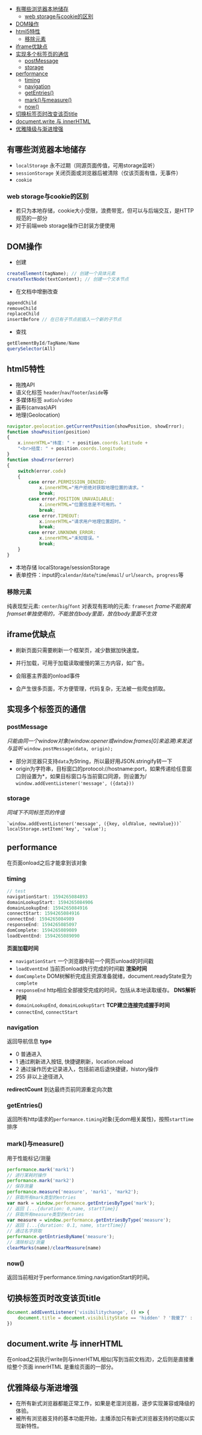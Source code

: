 <!-- TOC -->

- [有哪些浏览器本地储存](#有哪些浏览器本地储存)
  - [web storage与cookie的区别](#web-storage与cookie的区别)
- [DOM操作](#dom操作)
- [html5特性](#html5特性)
  - [移除元素](#移除元素)
- [iframe优缺点](#iframe优缺点)
- [实现多个标签页的通信](#实现多个标签页的通信)
  - [postMessage](#postmessage)
  - [storage](#storage)
- [performance](#performance)
  - [timing](#timing)
  - [navigation](#navigation)
  - [getEntries()](#getentries)
  - [mark()与measure()](#mark与measure)
  - [now()](#now)
- [切换标签页时改变该页title](#切换标签页时改变该页title)
- [document.write 与 innerHTML](#documentwrite-与-innerhtml)
- [优雅降级与渐进增强](#优雅降级与渐进增强)

<!-- /TOC -->

## 有哪些浏览器本地储存

* `localStorage` 永不过期（同源页面传值，可用storage监听）
* `sessionStorage` 关闭页面或浏览器后被清除（仅该页面有值，无事件）
* `cookie`

### web storage与cookie的区别
* 若只为本地存储，cookie大小受限，浪费带宽，但可以与后端交互，是HTTP规范的一部分
* 对于前端web storage操作已封装方便使用

## DOM操作
* 创建
```js
createElement(tagName); // 创建一个具体元素 
createTextNode(textContent); // 创建一个文本节点
```
* 在文档中增删改查
```js
appendChild
removeChild
replaceChild
insertBefore // 在已有子节点前插入一个新的子节点
```
* 查找
```js
getElementById/TagName/Name
querySelector(All)
```

## html5特性
* 拖拽API
* 语义化标签 `header`/`nav`/`footer`/`aside`等
* 多媒体标签 `audio`/`video`
* 画布(canvas)API
* 地理(Geolocation)
```js
navigator.geolocation.getCurrentPosition(showPosition, showError);
function showPosition(position)
{
    x.innerHTML="纬度: " + position.coords.latitude + 
    "<br>经度: " + position.coords.longitude;    
}
function showError(error)
{
    switch(error.code) 
    {
        case error.PERMISSION_DENIED:
            x.innerHTML="用户拒绝对获取地理位置的请求。"
            break;
        case error.POSITION_UNAVAILABLE:
            x.innerHTML="位置信息是不可用的。"
            break;
        case error.TIMEOUT:
            x.innerHTML="请求用户地理位置超时。"
            break;
        case error.UNKNOWN_ERROR:
            x.innerHTML="未知错误。"
            break;
    }
}

```
* 本地存储 localStorage/sessionStorage
* 表单控件：input的`calendar`/`date`/`time`/`email`/ `url`/`search`，`progress`等
### 移除元素
纯表现型元素: `center`/`big`/`font`
对表现有影响的元素: `frameset`
*frame不能脱离framset单独使用的，不能放在body里面，放在body里面不生效*

## iframe优缺点
* 刷新页面只需要刷新一个框架页，减少数据加快速度。
* 并行加载，可用于加载读取缓慢的第三方内容，如广告。

* 会阻塞主界面的onload事件
* 会产生很多页面，不方便管理，代码复杂，无法被一些爬虫抓取。

## 实现多个标签页的通信
### postMessage
*只能由同一个window对象(window.opener或window.frames[0]来追溯)来发送与监听*
`window.postMessage(data, origin);`
* 部分浏览器只支持`data`为String，所以最好用JSON.stringify转一下
* origin为字符串，目标窗口的protocol://hostname:port，如果传递给任意窗口则设置为*，如果目标窗口与当前窗口同源，则设置为/
`window.addEventListener('message', ({data}))`

### storage
*同域下不同标签页的传值*
```
`window.addEventListener('message', ({key, oldValue, newValue}))`
localStorage.setItem('key', 'value');
```

## performance
在页面onload之后才能拿到该对象
### timing
```js
// test
navigationStart: 1594265084893
domainLookupStart: 1594265084906
domainLookupEnd: 1594265084916
connectStart: 1594265084916
connectEnd: 1594265084989
responseEnd: 1594265085097
domComplete: 1594265089089
loadEventEnd: 1594265089090
```
**页面加载时间**
* `navigationStart` 一个浏览器中前一个网页unload的时间戳
* `loadEventEnd` 当前页onload执行完成的时间戳
**渲染时间**
* `domComplete` DOM树解析完成且资源准备就绪，document.readyState变为`complete`
* `responseEnd` http相应全部接受完成的时间，包括从本地读取缓存。
**DNS解析时间**
* `domainLookupEnd`, `domainLookupStart`
**TCP建立连接完成握手时间**
* `connectEnd`, `connectStart`

### navigation
返回导航信息
**type**
* 0 普通进入
* 1 通过刷新进入按钮, 快捷键刷新，location.reload
* 2 通过操作历史记录进入，包括前进后退快捷键，history操作
* 255 非以上途径进入

**redirectCount**
到达最终页前同源重定向次数

### getEntries()
返回所有http请求的`performance.timing`对象(无dom相关属性)，按照`startTime`排序

### mark()与measure()
用于性能标记/测量
```js
performance.mark('mark1')
// 进行某耗时操作
performance.mark('mark2')
// 保存测量
performance.measure('measure', 'mark1', 'mark2');
// 获取所有mark类型的entries
var mark = window.performance.getEntriesByType('mark');
// 返回 [...{duration: 0,name, startTime}]
// 获取所有measure类型的entries
var measure = window.performance.getEntriesByType('measure');
// 返回 [...{duration: 0.1, name, startTime}]
// 通过名字获取
performance.getEntriesByName('measure'); 
// 清除标记/测量
clearMarks(name)/clearMeasure(name)
```

### now()
返回当前相对于performance.timing.navigationStart的时间。

## 切换标签页时改变该页title
```js
document.addEventListener('visibilitychange', () => {
    document.title = document.visibilityState == 'hidden' ? '我傻了' : '我回来了'
})
```

## document.write 与 innerHTML
在onload之前执行write则与innerHTML相似(写到当前文档流)，之后则是直接重绘整个页面
innerHTML 是重绘页面的一部分。

## 优雅降级与渐进增强
* 在所有新式浏览器都能正常工作，如果是老湿浏览器，逐步实现兼容或降级的体验。
* 被所有浏览器支持的基本功能开始，主播添加只有新式浏览器支持的功能以实现新特性。

